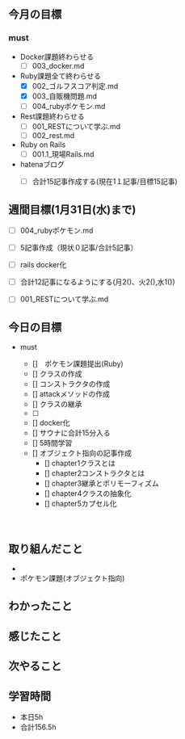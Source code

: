 ## 今月の目標
### must
  - Docker課題終わらせる
    - [ ]  003_docker.md
  - Ruby課題全て終わらせる
    - [x] 002_ゴルフスコア判定.md
    - [x] 003_自販機問題.md
    - [ ] 004_rubyポケモン.md
  - Rest課題終わらせる
    - [ ] 001_RESTについて学ぶ.md
    - [ ] 002_rest.md
  - Ruby on Rails
    - [ ] 001.1_現場Rails.md
  - hatenaブログ
    - [ ]  合計15記事作成する(現在1１記事/目標15記事)
  



## 週間目標(1月31日(水)まで)
  - [ ] 004_rubyポケモン.md
  - [ ] 5記事作成（現状０記事/合計5記事）
  - [ ] rails docker化
  - [ ] 合計12記事になるようにする(月2()、火2(),水1())
  - [ ] 001_RESTについて学ぶ.md


## 今日の目標
- must
  - []　ポケモン課題提出(Ruby)
   - [] クラスの作成
   - [] コンストラクタの作成
   - [] attackメソッドの作成
   - [] クラスの継承
   - [ ] 
  - [] docker化
  - [] サウナに合計15分入る
  - [] 5時間学習
  - [] オブジェクト指向の記事作成
    - [] chapter1クラスとは
    - [] chapter2コンストラクタとは
    - [] chapter3継承とポリモーフィズム
    - [] chapter4クラスの抽象化
    - [] chapter5カプセル化

  　　
## 取り組んだこと
- 
- ポケモン課題(オブジェクト指向)
## わかったこと

## 感じたこと


## 次やること




## 学習時間
- 本日5h
- 合計156.5h
